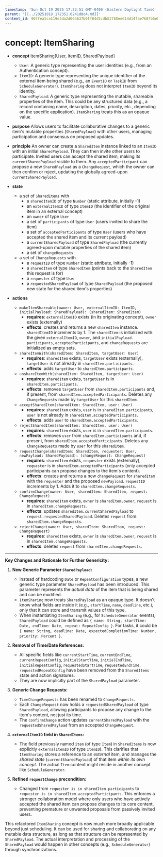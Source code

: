 ```yaml
---
timestamp: 'Sun Oct 19 2025 17:23:51 GMT-0400 (Eastern Daylight Time)'
parent: '[[../20251019_172351.6241d8c4.md]]'
content_id: 907fea5ca119e3da2d064637b0ff04d5cdb82788ee614d14fae7687b6e8c740c
---
```


# concept: ItemSharing

* **concept** ItemSharing\[User, ItemID, SharedPayload]
  * `User`: A generic type representing the user identities (e.g., from an Authentication concept).
  * `ItemID`: A generic type representing the unique identifier of the external item being shared (e.g., an `EventID` or `TaskID` from `ScheduleGenerator`). `ItemSharing` does not interpret `ItemID` beyond its identity.
  * `SharedPayload`: A generic type representing the mutable, shareable properties of the item. This could be any structured data (e.g., a record containing name, description, dates, priority, etc., depending on the specific application). `ItemSharing` treats this as an opaque value.

* **purpose** Allows users to facilitate collaborative changes to a generic item's mutable properties (`SharedPayload`) with other users, managing participation and consensus on proposed updates.

* **principle** An owner can create a `SharedItem` instance linked to an `ItemID` with an initial `SharedPayload`. They can then invite other users to participate. Invited users can accept the shared item, making its `currentSharedPayload` visible to them. Any `acceptedParticipant` can propose a new `SharedPayload` as a `ChangeRequest`, which the owner can then confirm or reject, updating the globally agreed-upon `currentSharedPayload`.

* **state**
  * a set of `SharedItems` with
    * a `sharedItemID` of type `Number` (static attribute, initially -1)
    * an `externalItemID` of type `ItemID` (the identifier of the original item in an external concept)
    * an `owner` of type `User`
    * a set of `participants` of type `User` (users invited to share the item)
    * a set of `acceptedParticipants` of type `User` (users who have accepted the shared item and its current payload)
    * a `currentSharedPayload` of type `SharedPayload` (the currently agreed-upon mutable properties of the shared item)
    * a set of `changeRequests`
  * a set of `ChangeRequests` with
    * a `requestID` of type `Number` (static attribute, initially -1)
    * a `sharedItem` of type `SharedItem` (points back to the `SharedItem` this request is for)
    * a `requester` of type `User`
    * a `requestedSharedPayload` of type `SharedPayload` (the proposed new state for the shared item's properties)

* **actions**
  * `makeItemShareable(owner: User, externalItemID: ItemID, initialPayload: SharedPayload): (sharedItem: SharedItem)`
    * **requires**: `externalItemID` exists (in its originating concept), `owner` exists (externally)
    * **effects**: creates and returns a new `sharedItem` instance. `sharedItemID` increments by 1. The `sharedItem` is initialized with the given `externalItemID`, `owner`, and `initialPayload`. `participants`, `acceptedParticipants`, and `changeRequests` are initialized as empty sets.
  * `shareItemWith(sharedItem: SharedItem, targetUser: User)`
    * **requires**: `sharedItem` exists, `targetUser` exists (externally), `targetUser` is not already in `sharedItem.participants`.
    * **effects**: adds `targetUser` to `sharedItem.participants`.
  * `unshareItemWith(sharedItem: SharedItem, targetUser: User)`
    * **requires**: `sharedItem` exists, `targetUser` is in `sharedItem.participants`.
    * **effects**: removes `targetUser` from `sharedItem.participants` and, if present, from `sharedItem.acceptedParticipants`. Deletes any `ChangeRequests` made by `targetUser` for this `sharedItem`.
  * `acceptSharedItem(sharedItem: SharedItem, user: User)`
    * **requires**: `sharedItem` exists, `user` is in `sharedItem.participants`, `user` is not already in `sharedItem.acceptedParticipants`.
    * **effects**: adds `user` to `sharedItem.acceptedParticipants`.
  * `rejectSharedItem(sharedItem: SharedItem, user: User)`
    * **requires**: `sharedItem` exists, `user` is in `sharedItem.participants`.
    * **effects**: removes `user` from `sharedItem.participants` and, if present, from `sharedItem.acceptedParticipants`. Deletes any `ChangeRequests` made by `user` for this `sharedItem`.
  * `requestChange(sharedItem: SharedItem, requester: User, newPayload: SharedPayload): (changeRequest: ChangeRequest)`
    * **requires**: `sharedItem` exists, `requester` exists (externally), `requester` is in `sharedItem.acceptedParticipants` (only accepted participants can propose changes to the item's content).
    * **effects**: creates and returns a new `changeRequest` for `sharedItem` with the `requester` and the proposed `newPayload`. `requestID` increments by 1. Adds it to `sharedItem.changeRequests`.
  * `confirmChange(owner: User, sharedItem: SharedItem, request: ChangeRequest)`
    * **requires**: `sharedItem` exists, `owner` is `sharedItem.owner`, `request` is in `sharedItem.changeRequests`.
    * **effects**: updates `sharedItem.currentSharedPayload` to `request.requestedSharedPayload`. Deletes `request` from `sharedItem.changeRequests`.
  * `rejectChange(owner: User, sharedItem: SharedItem, request: ChangeRequest)`
    * **requires**: `sharedItem` exists, `owner` is `sharedItem.owner`, `request` is in `sharedItem.changeRequests`.
    * **effects**: deletes `request` from `sharedItem.changeRequests`.

***

**Key Changes and Rationale for Further Genericity:**

1. **New Generic Parameter `SharedPayload`:**
   * Instead of hardcoding `Date` or `RepeatConfiguration` types, a new generic type parameter `SharedPayload` has been introduced. This parameter represents the *actual data* of the item that is being shared and can be modified.
   * `ItemSharing` now treats `SharedPayload` as an opaque type. It doesn't know what fields are inside it (e.g., `startTime`, `name`, `deadline`, etc.), only that it can store and transmit values of this type.
   * When instantiating `ItemSharing` (e.g., for `ScheduleGenerator` events), `SharedPayload` could be defined as `{ name: String, startTime: Date, endTime: Date, repeat: RepeatConfig }`. For tasks, it could be `{ name: String, deadline: Date, expectedCompletionTime: Number, priority: Percent }`.

2. **Removal of Time/Date References:**
   * All specific fields like `currentStartTime`, `currentEndTime`, `currentRepeatConfig`, `initialStartTime`, `initialEndTime`, `initialRepeatConfig`, `requestedStartTime`, `requestedEndTime`, `requestedRepeatConfig` have been removed from the `SharedItems` state and action signatures.
   * They are now implicitly part of the `SharedPayload` parameter.

3. **Generic Change Requests:**
   * `TimeChangeRequests` has been renamed to `ChangeRequests`.
   * Each `ChangeRequest` now holds a `requestedSharedPayload` of type `SharedPayload`, allowing participants to propose any change to the item's content, not just its time.
   * The `confirmChange` action updates `currentSharedPayload` with the `requestedSharedPayload` from an accepted `ChangeRequest`.

4. **`externalItemID` field in `SharedItems`:**
   * The field previously named `item` (of type `Item`) in `SharedItems` is now explicitly `externalItemID` (of type `ItemID`). This clarifies that `ItemSharing` stores a reference to an *external* item, and manages the *shared state* (`currentSharedPayload`) of that item *within its own concept*. The actual `Item` content might reside in another concept like `ScheduleGenerator`.

5. **Refined `requestChange` precondition:**
   * Changed from `requester is in sharedItem.participants` to `requester is in sharedItem.acceptedParticipants`. This enforces a stronger collaboration model where only users who have actively accepted the shared item can propose changes to its core content, preventing premature or unwanted proposals from passively invited users.

This refactored `ItemSharing` concept is now much more broadly applicable beyond just scheduling. It can be used for sharing and collaborating on any mutable data structure, as long as that structure can be represented by `SharedPayload`. The actual interpretation and processing of the `SharedPayload` would happen in other concepts (e.g., `ScheduleGenerator`) through synchronizations.
